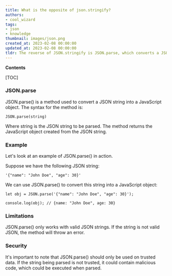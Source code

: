 ```yaml
---
title: What is the opposite of json.stringify?
authors:
- cool_wizard
tags:
- json
- knowledge
thumbnail: images/json.png
created_at: 2023-02-08 00:00:00
updated_at: 2023-02-08 00:00:00
tldr: The reverse of JSON.stringify is JSON.parse, which converts a JSON string into a JavaScript object.
---
```


**Contents**

[TOC]

### JSON.parse

JSON.parse() is a method used to convert a JSON string into a JavaScript object. The syntax for the method is: 

`JSON.parse(string)`

Where string is the JSON string to be parsed. The method returns the JavaScript object created from the JSON string.

### Example

Let's look at an example of JSON.parse() in action.

Suppose we have the following JSON string:

`'{"name": "John Doe", "age": 30}'`

We can use JSON.parse() to convert this string into a JavaScript object:

```
let obj = JSON.parse('{"name": "John Doe", "age": 30}');

console.log(obj); // {name: "John Doe", age: 30}
```

### Limitations

JSON.parse() only works with valid JSON strings. If the string is not valid JSON, the method will throw an error.

### Security

It's important to note that JSON.parse() should only be used on trusted data. If the string being parsed is not trusted, it could contain malicious code, which could be executed when parsed.
